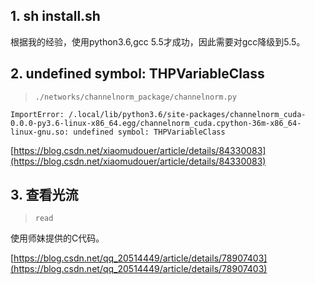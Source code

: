 ## 1. sh install.sh

根据我的经验，使用python3.6,gcc 5.5才成功，因此需要对gcc降级到5.5。


## 2. undefined symbol: THPVariableClass

> `./networks/channelnorm_package/channelnorm.py`

```
ImportError: /.local/lib/python3.6/site-packages/channelnorm_cuda-0.0.0-py3.6-linux-x86_64.egg/channelnorm_cuda.cpython-36m-x86_64-linux-gnu.so: undefined symbol: THPVariableClass
```

[https://blog.csdn.net/xiaomudouer/article/details/84330083](https://blog.csdn.net/xiaomudouer/article/details/84330083)


## 3. 查看光流

> `read`

使用师妹提供的C代码。

[https://blog.csdn.net/qq_20514449/article/details/78907403](https://blog.csdn.net/qq_20514449/article/details/78907403)
